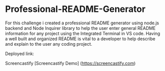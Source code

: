 # Professional-README-Generator

For this challenge i created a professional README generator using node.js backend and Node Inquirer library to help the user enter general
README information for any project using the Integrated Terminal in VS code. Having a well built and organized README is vital to a developer
to help describe and explain to the user any coding project.

Deployed link:

Screencastify [Screencastify Demo] (https://screencastify.com) 
